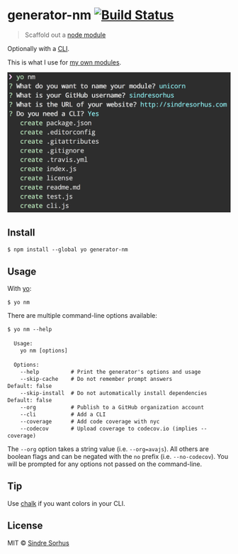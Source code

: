 # generator-nm [![Build Status](https://travis-ci.org/sindresorhus/generator-nm.svg?branch=master)](https://travis-ci.org/sindresorhus/generator-nm)

> Scaffold out a [node module](https://github.com/sindresorhus/node-module-boilerplate)

Optionally with a [CLI](http://en.wikipedia.org/wiki/Command-line_interface).

This is what I use for [my own modules](https://www.npmjs.com/~sindresorhus).

![](screenshot.png)


## Install

```
$ npm install --global yo generator-nm
```


## Usage

With [yo](https://github.com/yeoman/yo):

```
$ yo nm
```

There are multiple command-line options available:

```
$ yo nm --help

  Usage:
    yo nm [options]

  Options:
    --help          # Print the generator's options and usage
    --skip-cache    # Do not remember prompt answers                      Default: false
    --skip-install  # Do not automatically install dependencies           Default: false
    --org           # Publish to a GitHub organization account
    --cli           # Add a CLI
    --coverage      # Add code coverage with nyc
    --codecov       # Upload coverage to codecov.io (implies --coverage)
```

The `--org` option takes a string value (i.e. `--org=avajs`). All others are boolean flags and can be negated with the `no` prefix (i.e. `--no-codecov`). You will be prompted for any options not passed on the command-line.


## Tip

Use [chalk](https://github.com/sindresorhus/chalk) if you want colors in your CLI.


## License

MIT © [Sindre Sorhus](https://sindresorhus.com)
